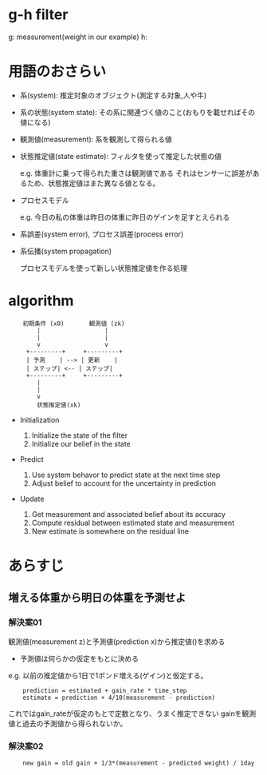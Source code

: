 <!-- FileName: readme
 Author: 8ucchiman
 CreatedDate: 2023-02-28 13:15:12 +0900
 LastModified: 2023-03-24 13:23:24 +0900
 Reference: 8ucchiman.jp
-->


# g-h filter
g: measurement(weight in our example)
h: 


# 用語のおさらい
- 系(system): 推定対象のオブジェクト(測定する対象,人や牛)
- 系の状態(system state): その系に関連づく値のこと(おもりを載せればその値になる)
- 観測値(measurement): 系を観測して得られる値
- 状態推定値(state estimate): フィルタを使って推定した状態の値

  e.g. 体重計に乗って得られた重さは観測値である
       それはセンサーに誤差があるため、状態推定値はまた異なる値となる。
- プロセスモデル

  e.g. 今日の私の体重は昨日の体重に昨日のゲインを足すとえられる

- 系誤差(system error), プロセス誤差(process error)
- 系伝播(system propagation)

  プロセスモデルを使って新しい状態推定値を作る処理


# algorithm

```
    初期条件 (x0)       観測値 (zk)
        |                  |
        |                  |
        v                  v
     +---------+     +---------+
     | 予測    | --> | 更新    |
     | ステップ| <-- | ステップ|
     +---------+     +---------+
        |
        |
        v
        状態推定値(xk)
```
 - Initialization
   1. Initialize the state of the filter
   2. Initialize our belief in the state

 - Predict
   1. Use system behavor to predict state at the next time step
   2. Adjust belief to account for the uncertainty in prediction

 - Update
   1. Get measurement and associated belief about its accuracy
   2. Compute residual between estimated state and measurement
   3. New estimate is somewhere on the residual line



# あらすじ

## 増える体重から明日の体重を予測せよ

### 解決案01
観測値(measurement z)と予測値(prediction x)から推定値()を求める

- 予測値は何らかの仮定をもとに決める

e.g. 以前の推定値から1日で1ポンド増える(ゲイン)と仮定する。

```
    prediction = estimated + gain_rate * time_step
    estimate = prediction + 4/10(measurement - prediction)    
```
これではgain_rateが仮定のもとで定数となり、うまく推定できない
gainを観測値と過去の予測値から得られないか。

### 解決案02
```
    new gain = old gain + 1/3*(measurement - predicted weight) / 1day
```
